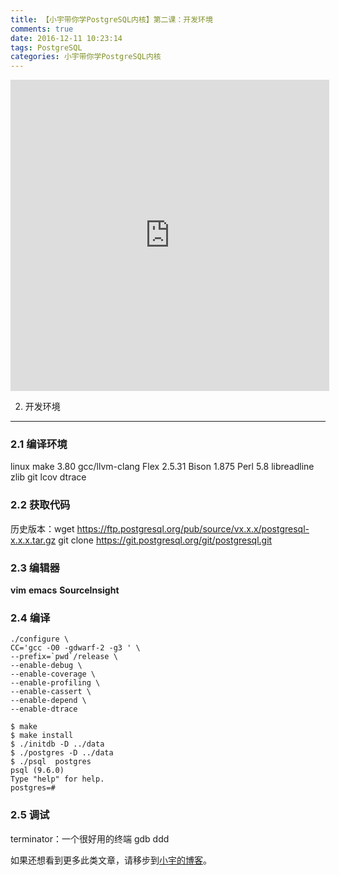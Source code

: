```yaml
---
title: 【小宇带你学PostgreSQL内核】第二课：开发环境
comments: true
date: 2016-12-11 10:23:14
tags: PostgreSQL
categories: 小宇带你学PostgreSQL内核
---
```


<center><iframe height=498 width=510 src='http://player.youku.com/embed/XMTg1OTI5NTQ4NA==' frameborder=0 'allowfullscreen'></iframe></center>

<!--more-->

2. 开发环境
-----------------
### 2.1 编译环境
linux
make  3.80
gcc/llvm-clang
Flex 2.5.31 
Bison 1.875 
Perl 5.8
libreadline
zlib
git
lcov
dtrace
### 2.2 获取代码
历史版本：wget https://ftp.postgresql.org/pub/source/vx.x.x/postgresql-x.x.x.tar.gz
git clone 	https://git.postgresql.org/git/postgresql.git
### 2.3 编辑器

**vim**
**emacs**
**SourceInsight**

### 2.4 编译

```
./configure \
CC='gcc -O0 -gdwarf-2 -g3 ' \
--prefix=`pwd`/release \
--enable-debug \
--enable-coverage \
--enable-profiling \
--enable-cassert \
--enable-depend \
--enable-dtrace
```

```
$ make
$ make install
$ ./initdb -D ../data
$ ./postgres -D ../data
$ ./psql  postgres
psql (9.6.0)
Type "help" for help.
postgres=# 
```

### 2.5 调试
terminator：一个很好用的终端
gdb
ddd





如果还想看到更多此类文章，请移步到[小宇的博客](http://shenyu.wiki)。
